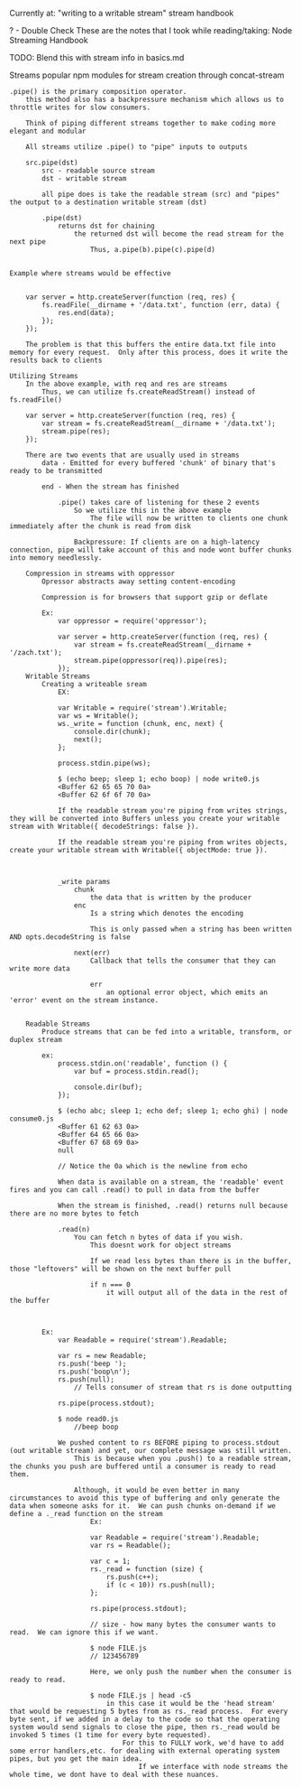 Currently at: "writing to a writable stream" stream handbook

? - Double Check
These are the notes that I took while reading/taking:
Node Streaming Handbook

TODO:
	Blend this with stream info in basics.md

Streams
	popular npm modules for stream creation
		through
		concat-stream


	.pipe() is the primary composition operator.
		this method also has a backpressure mechanism which allows us to throttle writes for slow consumers.

		Think of piping different streams together to make coding more elegant and modular

		All streams utilize .pipe() to "pipe" inputs to outputs

		src.pipe(dst)
			src - readable source stream
			dst - writable stream

			all pipe does is take the readable stream (src) and "pipes" the output to a destination writable stream (dst)

			.pipe(dst)
				returns dst for chaining
					the returned dst will become the read stream for the next pipe
						Thus, a.pipe(b).pipe(c).pipe(d)


	Example where streams would be effective


		var server = http.createServer(function (req, res) {
		    fs.readFile(__dirname + '/data.txt', function (err, data) {
		        res.end(data);
		    });
		});

		The problem is that this buffers the entire data.txt file into memory for every request.  Only after this process, does it write the results back to clients

	Utilizing Streams
		In the above example, with req and res are streams
			Thus, we can utilize fs.createReadStream() instead of fs.readFile()

		var server = http.createServer(function (req, res) {
		    var stream = fs.createReadStream(__dirname + '/data.txt');
		    stream.pipe(res);
		});

		There are two events that are usually used in streams
			data - Emitted for every buffered 'chunk' of binary that's ready to be transmitted

			end - When the stream has finished

				.pipe() takes care of listening for these 2 events
					So we utilize this in the above example
						The file will now be written to clients one chunk immediately after the chunk is read from disk

					Backpressure: If clients are on a high-latency connection, pipe will take account of this and node wont buffer chunks into memory needlessly.

		Compression in streams with oppressor
			Opressor abstracts away setting content-encoding

			Compression is for browsers that support gzip or deflate

			Ex:
				var oppressor = require('oppressor');

				var server = http.createServer(function (req, res) {
				    var stream = fs.createReadStream(__dirname + '/zach.txt');
				    stream.pipe(oppressor(req)).pipe(res);
				});
		Writable Streams
			Creating a writeable sream
				EX:

				var Writable = require('stream').Writable;
				var ws = Writable();
				ws._write = function (chunk, enc, next) {
				    console.dir(chunk);
				    next();
				};

				process.stdin.pipe(ws);

				$ (echo beep; sleep 1; echo boop) | node write0.js 
				<Buffer 62 65 65 70 0a>
				<Buffer 62 6f 6f 70 0a>

				If the readable stream you're piping from writes strings, they will be converted into Buffers unless you create your writable stream with Writable({ decodeStrings: false }).

				If the readable stream you're piping from writes objects, create your writable stream with Writable({ objectMode: true }).



				_write params
					chunk
						the data that is written by the producer
					enc
						Is a string which denotes the encoding

						This is only passed when a string has been written AND opts.decodeString is false

					next(err)
						Callback that tells the consumer that they can write more data

						err
							an optional error object, which emits an 'error' event on the stream instance.


		Readable Streams
			Produce streams that can be fed into a writable, transform, or duplex stream

			ex:
				process.stdin.on('readable', function () {
				    var buf = process.stdin.read();

				    console.dir(buf);
				});

				$ (echo abc; sleep 1; echo def; sleep 1; echo ghi) | node consume0.js 
				<Buffer 61 62 63 0a>
				<Buffer 64 65 66 0a>
				<Buffer 67 68 69 0a>
				null

				// Notice the 0a which is the newline from echo

				When data is available on a stream, the 'readable' event fires and you can call .read() to pull in data from the buffer

				When the stream is finished, .read() returns null because there are no more bytes to fetch

				.read(n)
					You can fetch n bytes of data if you wish.
						This doesnt work for object streams

						If we read less bytes than there is in the buffer, those "leftovers" will be shown on the next buffer pull

						if n === 0
							it will output all of the data in the rest of the buffer



			Ex:
				var Readable = require('stream').Readable;

				var rs = new Readable;
				rs.push('beep ');
				rs.push('boop\n');
				rs.push(null);
					// Tells consumer of stream that rs is done outputting

				rs.pipe(process.stdout);

				$ node read0.js
					//beep boop

				We pushed content to rs BEFORE piping to process.stdout (out writable stream) and yet, our complete message was still written.
					This is because when you .push() to a readable stream, the chunks you push are buffered until a consumer is ready to read them.

					Although, it would be even better in many circumstances to avoid this type of buffering and only generate the data when someone asks for it.  We can push chunks on-demand if we define a ._read function on the stream
						Ex:

						var Readable = require('stream').Readable;
						var rs = Readable();

						var c = 1;
						rs._read = function (size) {
						    rs.push(c++);
						    if (c < 10)) rs.push(null);
						};

						rs.pipe(process.stdout);

						// size - how many bytes the consumer wants to read.  We can ignore this if we want.

						$ node FILE.js
						// 123456789

						Here, we only push the number when the consumer is ready to read.

						$ node FILE.js | head -c5
							in this case it would be the 'head stream' that would be requesting 5 bytes from as rs._read process.  For every byte sent, if we added in a delay to the code so that the operating system would send signals to close the pipe, then rs._read would be invoked 5 times (1 time for every byte requested).
								For this to FULLY work, we'd have to add some error handlers,etc. for dealing with external operating system pipes, but you get the main idea.
									If we interface with node streams the whole time, we dont have to deal with these nuances.
	













